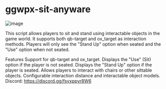 # ggwpx-sit-anyware

![image](https://github.com/user-attachments/assets/00c3719f-28e6-414d-b395-657a6168f586)


This script allows players to sit and stand using interactable objects in the game world. It supports both qb-target and ox_target as interaction methods. Players will only see the "Stand Up" option when seated and the "Use" option when not seated.

Features
Support for qb-target and ox_target.
Displays the "Use" (Sit) option if the player is not seated.
Displays the "Stand Up" option if the player is seated.
Allows players to interact with chairs or other sittable objects.
Configurable interaction distance and interactable object models.
Discord: https://discord.gg/fsyxppyr8W6



